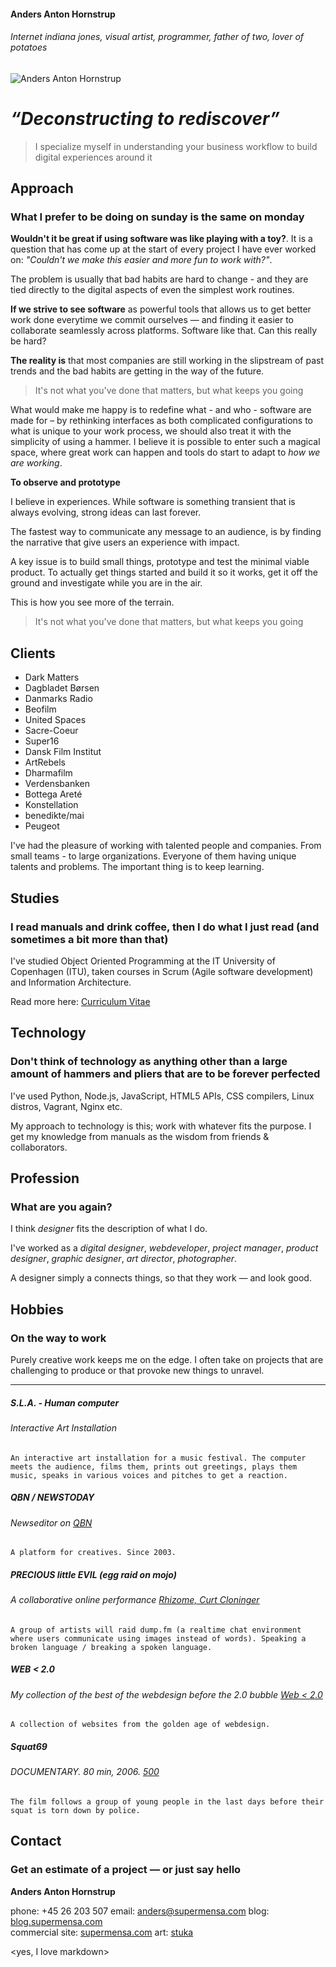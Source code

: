 

#### Anders Anton Hornstrup
###### Internet indiana jones, visual artist, programmer, father of two, lover of potatoes
![Anders Anton Hornstrup](http://anders.supermensa.com/profileassets/anders.jpg "Anders Anton Hornstrup")    

# _“Deconstructing to rediscover”_

> I specialize myself in understanding your business workflow to build digital experiences around it

## Approach
### What I prefer to be doing on sunday is the same on monday

**Wouldn't it be great if using software was like playing with a toy?**. It is a question that has come up at the start of every project I have ever worked on: _"Couldn't we make this easier and more fun to work with?"_.  

The problem is usually that bad habits are hard to change - and they are tied directly to the digital aspects of even the simplest work routines.   

**If we strive to see software** as powerful tools that allows us to get better work done everytime we commit ourselves — and finding it easier to collaborate seamlessly across platforms. Software like that. Can this really be hard?

**The reality is** that most companies are still working in the slipstream of past trends and the bad habits are getting in the way of the future.

>  It's not what you've done that matters, but what keeps you going

What would make me happy is to redefine what - and who - software are made for – by rethinking interfaces as both complicated configurations to what is unique to your work process, we should also treat it with the simplicity of using a hammer. I believe it is possible to enter such a magical space, where great work can happen and tools do start to adapt to _how we are working_.

**To observe and prototype**

I believe in experiences. While software is something transient that is always evolving, strong ideas can last forever.

The fastest way to communicate any message to an audience, is by finding the narrative that give users an experience with impact.

A key issue is to build small things, prototype and test the minimal viable product. To actually get things started and build it so it works, get it off the ground and investigate while you are in the air.  

This is how you see more of the terrain.

> It's not what you've done that matters, but what keeps you going

## Clients

* Dark Matters  
* Dagbladet Børsen  
* Danmarks Radio  
* Beofilm  
* United Spaces 
* Sacre-Coeur
* Super16  
* Dansk Film Institut  
* ArtRebels  
* Dharmafilm
* Verdensbanken
* Bottega Areté   
* Konstellation
* benedikte/mai 
* Peugeot  

I've had the pleasure of working with talented people and companies. From small teams - to large organizations. Everyone of them having unique talents and problems. The important thing is to keep learning. 

## Studies
### I read manuals and drink coffee, then I do what I just read (and sometimes a bit more than that)
  
I've studied Object Oriented Programming at the IT University of Copenhagen (ITU), taken courses in Scrum (Agile software development) and Information Architecture. 

Read more here: [Curriculum Vitae](anders.supermensa.com/eng-cv.pdf)

## Technology
### Don't think of technology as anything other than a large amount of hammers and pliers that are to be forever perfected

I've used Python, Node.js, JavaScript, HTML5 APIs, CSS compilers, Linux distros, Vagrant, Nginx etc.  

My approach to technology is this; work with whatever fits the purpose. I get my knowledge from manuals as the wisdom from friends & collaborators.


## Profession
### What are you again?

I think _designer_ fits the description of what I do.

I've worked as a _digital designer_, _webdeveloper_, _project manager_, _product designer_, _graphic designer_, _art director_, _photographer_.

A designer simply a connects things, so that they work — and look good.

## Hobbies
### On the way to work

Purely creative work keeps me on the edge. I often take on projects that are challenging to produce or that provoke new things to unravel.

---

##### S.L.A. - Human computer  
###### Interactive Art Installation

    An interactive art installation for a music festival. The computer meets the audience, films them, prints out greetings, plays them music, speaks in various voices and pitches to get a reaction.  

##### QBN / NEWSTODAY
###### Newseditor on [QBN](//qbn.com)
	A platform for creatives. Since 2003. 

##### PRECIOUS little EVIL (egg raid on mojo)  
###### A collaborative online performance [Rhizome, Curt Cloninger](http://rhizome.org/community/16929)

    A group of artists will raid dump.fm (a realtime chat environment where users communicate using images instead of words). Speaking a broken language / breaking a spoken language.

##### WEB < 2.0
######  My collection of the best of the webdesign before the 2.0 bubble [Web < 2.0](https://www.are.na/a-a/web-2-0)  
    A collection of websites from the golden age of webdesign.

##### Squat69  
###### DOCUMENTARY. 80 min, 2006. [500](http://www.imdb.com/title/tt0893575/)
    The film follows a group of young people in the last days before their squat is torn down by police.

## Contact
### Get an estimate of a project — or just say hello

**Anders Anton Hornstrup**

phone: +45 26 203 507 email: [anders@supermensa.com](mailto:anders@supermensa.com) blog: [blog.supermensa.com](//blog.supermensa.com)  
commercial site: [supermensa.com](//supermensa.com) art: [stuka](http://stuka.dk)


<yes, I love markdown>
